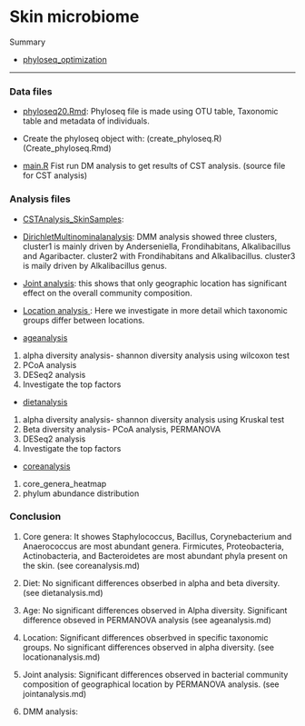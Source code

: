 # Skin microbiome


Summary
* [phyloseq_optimization](phyloseq_optimization.md) 
----------------------------------------------------------------------------

### Data files

* [phyloseq20.Rmd](phyloseq20.Rmd): Phyloseq file is made using OTU table, 
Taxonomic table and metadata of individuals.
* Create the phyloseq object with: (create_phyloseq.R) (Create_phyloseq.Rmd)

* [main.R](main.R)
Fist run DM analysis to get results of CST analysis. (source file for CST analysis)

### Analysis files
* [CSTAnalysis_SkinSamples](CSTAnalysis_SkinSamples.md):

* [DirichletMultinominalanalysis](DirichletMultinominalanalysis.md): DMM analysis
showed three clusters, cluster1 is mainly driven by Anderseniella, Frondihabitans, 
Alkalibacillus and Agaribacter. cluster2 with Frondihabitans and Alkalibacillus.
cluster3 is maily driven by Alkalibacillus genus.


* [Joint analysis](jointanalysis.md): this shows that only geographic
location has significant effect on the overall community composition.


* [Location analysis ](locationanalysis.md): Here we investigate in more
detail which taxonomic groups differ between locations.


* [ageanalysis](ageanalysis.md)
1. alpha diversity analysis- shannon diversity analysis using wilcoxon test
2. PCoA analysis
3. DESeq2 analysis
4. Investigate the top factors

* [dietanalysis](dietanalysis.md)
1. alpha diversity analysis- shannon diversity analysis using Kruskal test
2. Beta diversity analysis- PCoA analysis, PERMANOVA
3. DESeq2 analysis
4. Investigate the top factors


* [coreanalysis](coreanalysis.md)
1. core_genera_heatmap
2. phylum abundance distribution

### Conclusion
1. Core genera: It showes Staphylococcus, Bacillus, Corynebacterium and Anaerococcus
are most abundant genera. Firmicutes, Proteobacteria, Actinobacteria, and Bacteroidetes
are most abundant phyla present on the skin. (see coreanalysis.md)

2. Diet: No significant differences obserbed in alpha and beta diversity. (see dietanalysis.md)

3. Age: No significant differences observed in Alpha diversity. Significant difference obseved 
in PERMANOVA analysis (see ageanalysis.md)

4. Location: Significant differences obserbved in specific taxonomic groups. No significant 
differences observed in alpha diversity. (see locationanalysis.md)

5. Joint analysis: Significant differences observed in bacterial community composition of geographical
location by PERMANOVA analysis. (see jointanalysis.md)

6. DMM analysis:


